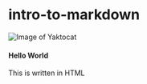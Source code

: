 # intro-to-markdown
![Image of Yaktocat](https://octodex.github.com/images/yaktocat.png)

<html>
  <body>
    <h4>Hello World</h4>
    <p>
      This is written in HTML
    </p>
  </body>
</html>

